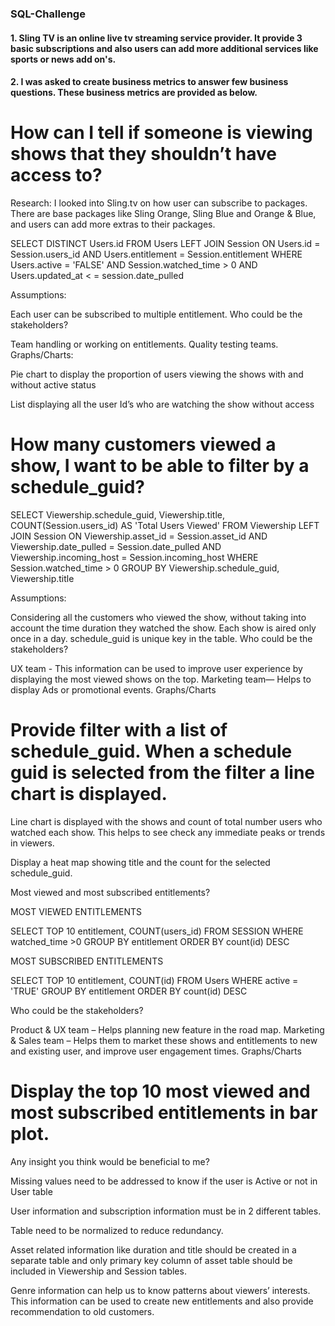 
### SQL-Challenge

#### 1. Sling TV is an online live tv streaming service provider. It provide 3 basic subscriptions and also users can add more additional services like sports or news add on's. 
#### 2. I was asked to create business metrics to answer few business questions. These business metrics are provided as below.


# How can I tell if someone is viewing shows that they shouldn’t have access to?
Research: I looked into Sling.tv on how user can subscribe to packages. There are base packages like Sling Orange, Sling Blue and Orange & Blue, and users can add more extras to their packages.

SELECT DISTINCT Users.id FROM Users LEFT JOIN Session ON Users.id = Session.users_id AND Users.entitlement = Session.entitlement WHERE Users.active = 'FALSE' AND Session.watched_time > 0 AND Users.updated_at < = session.date_pulled

Assumptions:

Each user can be subscribed to multiple entitlement.
Who could be the stakeholders?

Team handling or working on entitlements.
Quality testing teams.
Graphs/Charts:

Pie chart to display the proportion of users viewing the shows with and without active status

List displaying all the user Id’s who are watching the show without access

# How many customers viewed a show, I want to be able to filter by a schedule_guid?

SELECT Viewership.schedule_guid, Viewership.title, COUNT(Session.users_id) AS 'Total Users Viewed' FROM Viewership LEFT JOIN Session ON Viewership.asset_id = Session.asset_id AND Viewership.date_pulled = Session.date_pulled AND Viewership.incoming_host = Session.incoming_host WHERE Session.watched_time > 0 GROUP BY Viewership.schedule_guid, Viewership.title

Assumptions:

Considering all the customers who viewed the show, without taking into account the time duration they watched the show.
Each show is aired only once in a day.
schedule_guid is unique key in the table.
Who could be the stakeholders?

UX team - This information can be used to improve user experience by displaying the most viewed shows on the top.
Marketing team— Helps to display Ads or promotional events.
Graphs/Charts

# Provide filter with a list of schedule_guid. When a schedule guid is selected from the filter a line chart is displayed.

Line chart is displayed with the shows and count of total number users who watched each show. This helps to see check any immediate peaks or trends in viewers.

Display a heat map showing title and the count for the selected schedule_guid.

Most viewed and most subscribed entitlements?

MOST VIEWED ENTITLEMENTS

SELECT TOP 10 entitlement, COUNT(users_id)
FROM SESSION WHERE watched_time >0 GROUP BY entitlement ORDER BY count(id) DESC

MOST SUBSCRIBED ENTITLEMENTS

SELECT TOP 10 entitlement, COUNT(id)
FROM Users WHERE active = 'TRUE' GROUP BY entitlement ORDER BY count(id) DESC

Who could be the stakeholders?

Product & UX team – Helps planning new feature in the road map.
Marketing & Sales team – Helps them to market these shows and entitlements to new and existing user, and improve user engagement times.
Graphs/Charts

# Display the top 10 most viewed and most subscribed entitlements in bar plot.

Any insight you think would be beneficial to me?

Missing values need to be addressed to know if the user is Active or not in User table

User information and subscription information must be in 2 different tables.

Table need to be normalized to reduce redundancy.

Asset related information like duration and title should be created in a separate table and only primary key column of asset table should be included in Viewership and Session tables.

Genre information can help us to know patterns about viewers’ interests. This information can be used to create new entitlements and also provide recommendation to old customers.
